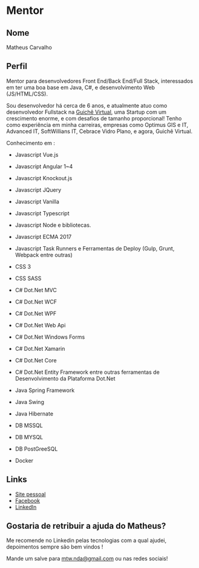 # Mentor

## Nome

Matheus Carvalho

## Perfil

Mentor para desenvolvedores Front End/Back End/Full Stack, interessados em ter uma boa base em Java, C#, e desenvolvimento Web (JS/HTML/CSS).

Sou desenvolvedor há cerca de 6 anos, e atualmente atuo como desenvolvedor Fullstack na [Guichê Virtual](https://www.guichevirtual.com.br/), uma Startup com um crescimento enorme, e com desafios de tamanho proporcional!
Tenho como experiência em minha carreiras, empresas como Optimus GIS e IT, Advanced IT, SoftWillians IT, Cebrace Vidro Plano, e agora, Guichê Virtual.

Conhecimento em : 

* Javascript Vue.js
* Javascript Angular 1~4
* Javascript Knockout.js
* Javascript JQuery
* Javascript Vanilla
* Javascript Typescript
* Javascript Node e bibliotecas.
* Javascript ECMA 2017
* Javascript Task Runners e Ferramentas de Deploy (Gulp, Grunt, Webpack entre outras)

* CSS 3
* CSS SASS

* C# Dot.Net MVC
* C# Dot.Net WCF
* C# Dot.Net WPF
* C# Dot.Net Web Api
* C# Dot.Net Windows Forms
* C# Dot.Net Xamarin
* C# Dot.Net Core
* C# Dot.Net Entity Framework entre outras ferramentas de Desenvolvimento da Plataforma Dot.Net

* Java Spring Framework
* Java Swing
* Java Hibernate

* DB MSSQL
* DB MYSQL
* DB PostGreeSQL

* Docker

## Links

* [Site pessoal](https://github.com/minatonda)
* [Facebook](https://www.facebook.com/)
* [LinkedIn](https://www.linkedin.com/in/matheus-carvalho-a3a60984/)

## Gostaria de retribuir a ajuda do Matheus?

Me recomende no Linkedin pelas tecnologias com a qual ajudei, depoimentos sempre são bem vindos !

Mande um salve para mtw.nda@gmail.com ou nas redes sociais!
